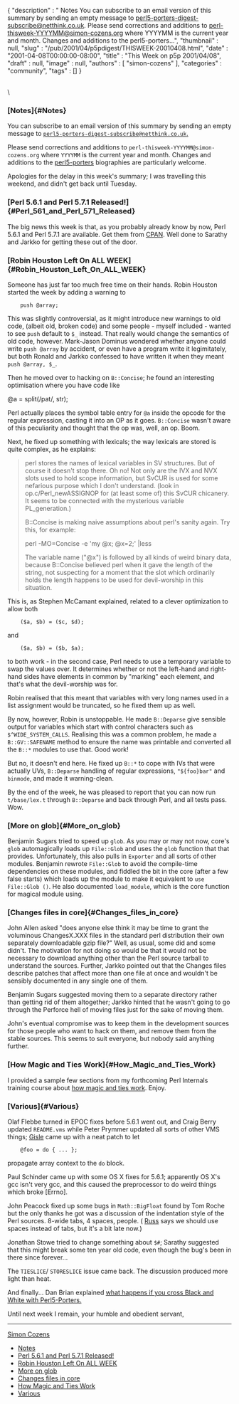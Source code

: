 {
   "description" : " Notes You can subscribe to an email version of this summary by sending an empty message to perl5-porters-digest-subscribe@netthink.co.uk. Please send corrections and additions to perl-thisweek-YYYYMM@simon-cozens.org where YYYYMM is the current year and month. Changes and additions to the perl5-porters...",
   "thumbnail" : null,
   "slug" : "/pub/2001/04/p5pdigest/THISWEEK-20010408.html",
   "date" : "2001-04-08T00:00:00-08:00",
   "title" : "This Week on p5p 2001/04/08",
   "draft" : null,
   "image" : null,
   "authors" : [
      "simon-cozens"
   ],
   "categories" : "community",
   "tags" : []
}





\
\

### [Notes]{#Notes}

You can subscribe to an email version of this summary by sending an
empty message to
[`perl5-porters-digest-subscribe@netthink.co.uk`.](mailto:perl5-porters-digest-subscribe@netthink.co.uk)

Please send corrections and additions to
`perl-thisweek-YYYYMM@simon-cozens.org` where `YYYYMM` is the current
year and month. Changes and additions to the
[perl5-porters](http://simon-cozens.org/writings/whos-who.html)
biographies are particularly welcome.

Apologies for the delay in this week's summary; I was travelling this
weekend, and didn't get back until Tuesday.

### [Perl 5.6.1 and Perl 5.7.1 Released!]{#Perl_561_and_Perl_571_Released}

The big news this week is that, as you probably already know by now,
Perl 5.6.1 and Perl 5.7.1 are available. Get them from
[CPAN](http://www.cpan.org/src/). Well done to Sarathy and Jarkko for
getting these out of the door.

### [Robin Houston Left On ALL WEEK]{#Robin_Houston_Left_On_ALL_WEEK}

Someone has just far too much free time on their hands. Robin Houston
started the week by adding a warning to

        push @array;

This was slightly controversial, as it might introduce new warnings to
old code, (albeit old, broken code) and some people - myself included -
wanted to see `push` default to `$_` instead. That really would change
the semantics of old code, however. Mark-Jason Dominus wondered whether
anyone could write `push @array` by accident, or even have a program
write it legimitately, but both Ronald and Jarkko confessed to have
written it when they meant `push @array, $_`.

Then he moved over to hacking on `B::Concise`; he found an interesting
optimisation where you have code like

@a = split(/pat/, str);

Perl actually places the symbol table entry for `@a` inside the opcode
for the regular expression, casting it into an OP as it goes.
`B::Concise` wasn't aware of this peculiarity and thought that the op
was, well, an op. Boom.

Next, he fixed up something with lexicals; the way lexicals are stored
is quite complex, as he explains:

> perl stores the names of lexical variables in SV structures. But of
> course it doesn't stop there. Oh no! Not only are the IVX and NVX
> slots used to hold scope information, but SvCUR is used for some
> nefarious purpose which I don't understand. (look in
> op.c/Perl\_newASSIGNOP for (at least some of) this SvCUR chicanery. It
> seems to be connected with the mysterious variable PL\_generation.)
>
> B::Concise is making naive assumptions about perl's sanity again. Try
> this, for example:
>
> perl -MO=Concise -e 'my @x; @x=2;' |less
>
> The variable name ("@x") is followed by all kinds of weird binary
> data, because B::Concise believed perl when it gave the length of the
> string, not suspecting for a moment that the slot which ordinarily
> holds the length happens to be used for devil-worship in this
> situation.

This is, as Stephen McCamant explained, related to a clever optimization
to allow both

        ($a, $b) = ($c, $d);

and

        ($a, $b) = ($b, $a);

to both work - in the second case, Perl needs to use a temporary
variable to swap the values over. It determines whether or not the
left-hand and right-hand sides have elements in common by "marking" each
element, and that's what the devil-worship was for.

Robin realised that this meant that variables with very long names used
in a list assignment would be truncated, so he fixed them up as well.

By now, however, Robin is unstoppable. He made `B::Deparse` give
sensible output for variables which start with control characters such
as `$^WIDE_SYSTEM_CALLS`. Realising this was a common problem, he made a
`B::GV::SAFENAME` method to ensure the name was printable and converted
all the `B::*` modules to use that. Good work!

But no, it doesn't end here. He fixed up `B::*` to cope with IVs that
were actually UVs, `B::Deparse` handling of regular expressions,
`"${foo}bar"` and `binmode`, and made it warning-clean.

By the end of the week, he was pleased to report that you can now run
`t/base/lex.t` through `B::Deparse` and back through Perl, and all tests
pass. Wow.

### [More on glob]{#More_on_glob}

Benjamin Sugars tried to speed up `glob`. As you may or may not now,
core's `glob` automagically loads up `File::Glob` and uses the `glob`
function that that provides. Unfortunately, this also pulls in
`Exporter` and all sorts of other modules. Benjamin rewrote `File::Glob`
to avoid the compile-time dependencies on these modules, and fiddled the
bit in the core (after a few false starts) which loads up the module to
make it equivalent to `use File::Glob ()`. He also documented
`load_module`, which is the core function for magical module using.

### [Changes files in core]{#Changes_files_in_core}

John Allen asked "does anyone else think it may be time to grant the
voluminous ChangesX.XXX files in the standard perl distribution their
own separately downloadable gzip file?" Well, as usual, some did and
some didn't. The motivation for not doing so would be that it would not
be necessary to download anything other than the Perl source tarball to
understand the sources. Further, Jarkko pointed out that the Changes
files describe patches that affect more than one file at once and
wouldn't be sensibly documented in any single one of them.

Benjamin Sugars suggested moving them to a separate directory rather
than getting rid of them altogether; Jarkko hinted that he wasn't going
to go through the Perforce hell of moving files just for the sake of
moving them.

John's eventual compromise was to keep them in the development sources
for those people who want to hack on them, and remove them from the
stable sources. This seems to suit everyone, but nobody said anything
further.

### [How Magic and Ties Work]{#How_Magic_and_Ties_Work}

I provided a sample few sections from my forthcoming Perl Internals
training course about [how magic and ties
work](http://www.xray.mpe.mpg.de/mailing-lists/perl5-porters/2001-04/msg00238.html).
Enjoy.

### [Various]{#Various}

Olaf Flebbe turned in EPOC fixes before 5.6.1 went out, and Craig Berry
updated `README.vms` while Peter Prymmer updated all sorts of other VMS
things; [Gisle](http://simon-cozens.org/writings/whos-who.html#AAS) came
up with a neat patch to let

        @foo = do { ... };

propagate array context to the `do` block.

Paul Schinder came up with some OS X fixes for 5.6.1; apparently OS X's
gcc isn't very gcc, and this caused the preprocessor to do weird things
which broke \[Errno\].

John Peacock fixed up some bugs in `Math::BigFloat` found by Tom Roche
but the only thanks he got was a discussion of the indentation style of
the Perl sources. 8-wide tabs, 4 spaces, people. (
[Russ](http://simon-cozens.org/writings/whos-who.html#ALLBERY) says we
should use spaces instead of tabs, but it's a bit late now.)

Jonathan Stowe tried to change something about `$#`; Sarathy suggested
that this might break some ten year old code, even though the bug's been
in there since forever...

The `TIESLICE`/ `STORESLICE` issue came back. The discussion produced
more light than heat.

And finally... Dan Brian explained [what happens if you cross Black and
White with
Perl5-Porters.](http://www.xray.mpe.mpg.de/mailing-lists/perl5-porters/2001-04/msg00188.html)

Until next week I remain, your humble and obedient servant,

------------------------------------------------------------------------

[Simon Cozens](mailto:simon@brecon.co.uk)
-   [Notes](#Notes)
-   [Perl 5.6.1 and Perl 5.7.1
    Released!](#Perl_561_and_Perl_571_Released)
-   [Robin Houston Left On ALL WEEK](#Robin_Houston_Left_On_ALL_WEEK)
-   [More on glob](#More_on_glob)
-   [Changes files in core](#Changes_files_in_core)
-   [How Magic and Ties Work](#How_Magic_and_Ties_Work)
-   [Various](#Various)


